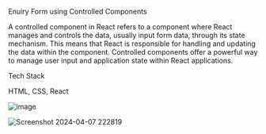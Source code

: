 Enuiry Form using Controlled Components

A controlled component in React refers to a component where React manages and controls the data, usually input form data, through its state mechanism. This means that React is responsible for handling and updating the data within the component. Controlled components offer a powerful way to manage user input and application state within React applications.

Tech Stack

HTML, CSS, React

![image](https://github.com/Jashandeep123/Controlled_Components_React/assets/102272261/acfc7f5d-30a6-42c0-ab21-bc4d54e74f7a)

![Screenshot 2024-04-07 222819](https://github.com/Jashandeep123/Controlled_Components_React/assets/102272261/e8698a46-3383-4f1d-9c43-a48a59c74147)


